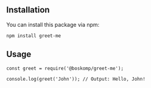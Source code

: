 ## Installation

You can install this package via npm:

```
npm install greet-me
```

## Usage

```
const greet = require('@boskomp/greet-me');

console.log(greet('John')); // Output: Hello, John!
```
